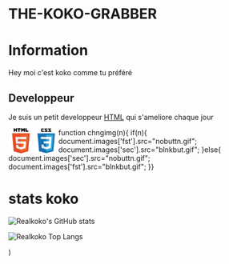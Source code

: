 # THE-KOKO-GRABBER
# Information

Hey moi c'est koko comme tu préféré 

## Developpeur 
Je suis un petit developpeur  [HTML](https://www.journaldunet.fr/web-tech/dictionnaire-du-webmastering/1203255-html-hypertext-markup-langage-definition-traduction/) qui s'ameliore chaque jour


<a href="https://www.w3schools.com/html/" target="_blank"><img align="left" alt="HTML5" width="50px" src="https://raw.githubusercontent.com/github/explore/80688e429a7d4ef2fca1e82350fe8e3517d3494d/topics/html/html.png" /></a>
<a href="https://www.w3schools.com/css/" target="_blank"><img align="left" alt="CSS3" width="50px" src="https://raw.githubusercontent.com/github/explore/80688e429a7d4ef2fca1e82350fe8e3517d3494d/topics/css/css.png" /></a>


function chngimg(n){
if(n){
document.images['fst'].src="nobuttn.gif";
document.images['sec'].src="blnkbut.gif";
}else{
document.images['sec'].src="nobuttn.gif";
document.images['fst'].src="blnkbut.gif";
}}

</script>
    <!--
        A quand sa lancer dans le Javascript ?
    -->




# stats koko 

![Realkoko's GitHub stats](https://github-readme-stats.vercel.app/api?username=RealDanzo&hide=contribs,prs)

![Realkoko Top Langs](https://github-readme-stats.vercel.app/api/top-langs/?username=RealDanzo&theme=tokyonight)


)
